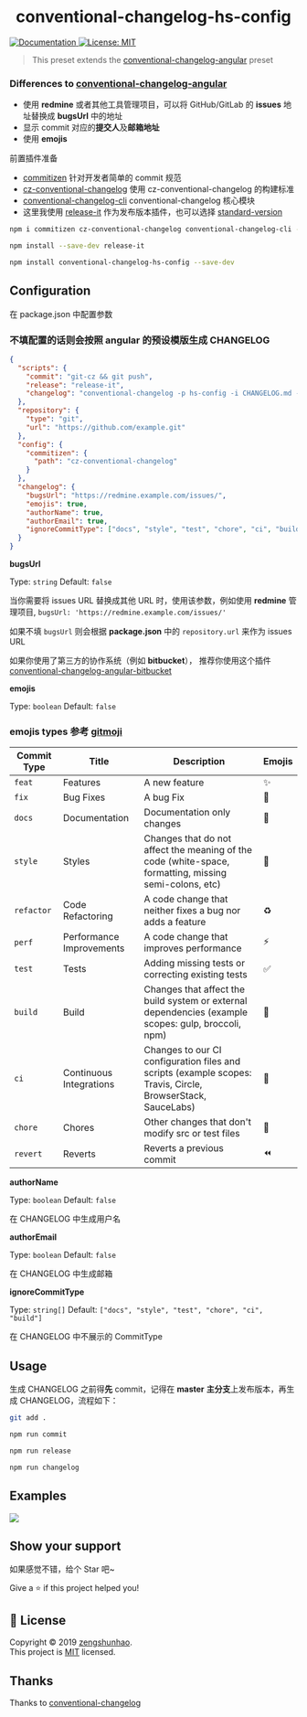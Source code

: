 <h1 align="center">conventional-changelog-hs-config</h1>
<p>
  <a href="https://github.com/f2283916660/conventional-changelog-hs-config#readme">
    <img alt="Documentation" src="https://img.shields.io/badge/documentation-yes-brightgreen.svg" target="_blank" />
  </a>
  <a href="https://github.com/f2283916660/conventional-changelog-hs-config/blob/master/LICENSE">
    <img alt="License: MIT" src="https://img.shields.io/badge/License-MIT-yellow.svg" target="_blank" />
  </a>
</p>

> This preset extends the [conventional-changelog-angular](https://github.com/conventional-changelog/conventional-changelog/blob/master/packages/conventional-changelog-angular/README.md) preset

### Differences to [conventional-changelog-angular](https://github.com/conventional-changelog/conventional-changelog/blob/master/packages/conventional-changelog-angular/README.md)

- 使用 **redmine** 或者其他工具管理项目，可以将 GitHub/GitLab 的 **issues** 地址替换成 **bugsUrl** 中的地址
- 显示 commit 对应的**提交人**及**邮箱地址**
- 使用 **emojis**

前置插件准备

- [commitizen](https://github.com/commitizen/cz-cli) 针对开发者简单的 commit 规范
- [cz-conventional-changelog](https://github.com/commitizen/cz-conventional-changelog) 使用 cz-conventional-changelog 的构建标准
- [conventional-changelog-cli](https://github.com/conventional-changelog/conventional-changelog/tree/master/packages/conventional-changelog-cli#readme) conventional-changelog 核心模块
- 这里我使用 [release-it](https://github.com/release-it/release-it#readme) 作为发布版本插件，也可以选择 [standard-version](https://github.com/conventional-changelog/standard-version)

```sh
npm i commitizen cz-conventional-changelog conventional-changelog-cli --save-dev

npm install --save-dev release-it
```

```sh
npm install conventional-changelog-hs-config --save-dev
```

## Configuration

在 package.json 中配置参数

### 不填配置的话则会按照 angular 的预设模版生成 CHANGELOG

```json
{
  "scripts": {
    "commit": "git-cz && git push",
    "release": "release-it",
    "changelog": "conventional-changelog -p hs-config -i CHANGELOG.md -s -r 0"
  },
  "repository": {
    "type": "git",
    "url": "https://github.com/example.git"
  },
  "config": {
    "commitizen": {
      "path": "cz-conventional-changelog"
    }
  },
  "changelog": {
    "bugsUrl": "https://redmine.example.com/issues/",
    "emojis": true,
    "authorName": true,
    "authorEmail": true,
    "ignoreCommitType": ["docs", "style", "test", "chore", "ci", "build"]
  }
}
```

**bugsUrl**

Type: `string` Default: `false`

当你需要将 issues URL 替换成其他 URL 时，使用该参数，例如使用 **redmine** 管理项目, `bugsUrl: 'https://redmine.example.com/issues/'`

如果不填 `bugsUrl` 则会根据 **package.json** 中的 `repository.url` 来作为 issues URL

如果你使用了第三方的协作系统（例如 **bitbucket**）， 推荐你使用这个插件 [conventional-changelog-angular-bitbucket](https://github.com/uglow/conventional-changelog-angular-bitbucket)

**emojis**

Type: `boolean` Default: `false`

### emojis types 参考 [gitmoji](https://gitmoji.carloscuesta.me/)

| Commit Type | Title                    | Description                                                                                                 | Emojis |
| ----------- | ------------------------ | ----------------------------------------------------------------------------------------------------------- | ------ |
| `feat`      | Features                 | A new feature                                                                                               | ✨      |
| `fix`       | Bug Fixes                | A bug Fix                                                                                                   | 🐛     |
| `docs`      | Documentation            | Documentation only changes                                                                                  | 📝     |
| `style`     | Styles                   | Changes that do not affect the meaning of the code (white-space, formatting, missing semi-colons, etc)      | 💄     |
| `refactor`  | Code Refactoring         | A code change that neither fixes a bug nor adds a feature                                                   | ♻️     |
| `perf`      | Performance Improvements | A code change that improves performance                                                                     | ⚡️     |
| `test`      | Tests                    | Adding missing tests or correcting existing tests                                                           | ✅      |
| `build`     | Build                    | Changes that affect the build system or external dependencies (example scopes: gulp, broccoli, npm)         | 👷     |
| `ci`        | Continuous Integrations  | Changes to our CI configuration files and scripts (example scopes: Travis, Circle, BrowserStack, SauceLabs) | 🔧     |
| `chore`     | Chores                   | Other changes that don't modify src or test files                                                           | 🎫     |
| `revert`    | Reverts                  | Reverts a previous commit                                                                                   | ⏪      |

**authorName**

Type: `boolean` Default: `false`

在 CHANGELOG 中生成用户名

**authorEmail**

Type: `boolean` Default: `false`

在 CHANGELOG 中生成邮箱

**ignoreCommitType**

Type: `string[]` Default: `["docs", "style", "test", "chore", "ci", "build"]`

在 CHANGELOG 中不展示的 CommitType 

## Usage

生成 CHANGELOG 之前得**先** commit，记得在 **master** **主分支**上发布版本，再生成 CHANGELOG，流程如下：

```sh
git add .

npm run commit

npm run release

npm run changelog
```

## Examples

![](https://raw.githubusercontent.com/f2283916660/blog-img/master/img/vue-admin/20190710133722.png)

## Show your support

如果感觉不错，给个 Star 吧~

Give a ⭐️ if this project helped you!

## 📝 License

Copyright © 2019 [zengshunhao](https://github.com/f2283916660).<br />
This project is [MIT](https://github.com/f2283916660/conventional-changelog-hs-config/blob/master/LICENSE) licensed.

## Thanks

Thanks to [conventional-changelog](https://github.com/conventional-changelog/conventional-changelog)
